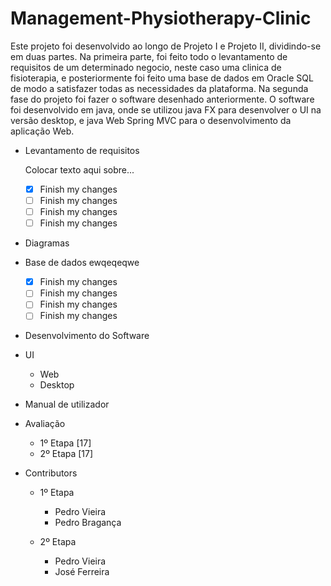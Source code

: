 # Management-Physiotherapy-Clinic

  Este projeto foi desenvolvido ao longo de Projeto I e Projeto II, dividindo-se em duas partes. 
  Na primeira parte, foi feito todo o levantamento de requisitos de um determinado negocio, neste caso uma clinica de fisioterapia, e posteriormente foi feito uma base de dados em Oracle SQL de modo a satisfazer todas as necessidades da plataforma. 
  Na segunda fase do projeto foi fazer o software desenhado anteriormente. O software foi desenvolvido em java, onde se utilizou java FX para desenvolver o UI na versão desktop, e java Web Spring MVC para o desenvolvimento da aplicação Web.

  - Levantamento de requisitos

    Colocar texto aqui  sobre...

    - [x] Finish my changes
    - [ ] Finish my changes
    - [ ] Finish my changes
    - [ ] Finish my changes

  - Diagramas

  - Base de dados
    ewqeqeqwe

    - [x] Finish my changes
    - [ ] Finish my changes
    - [ ] Finish my changes
    - [ ] Finish my changes

  - Desenvolvimento do Software


  - UI
    - Web
    - Desktop

  - Manual de utilizador

- Avaliação 
  - 1º Etapa [17]
  - 2º Etapa [17]

- Contributors
  - 1º Etapa
  
    - Pedro Vieira
    - Pedro Bragança
    
  - 2º Etapa
  
    - Pedro Vieira
    - José Ferreira
  

